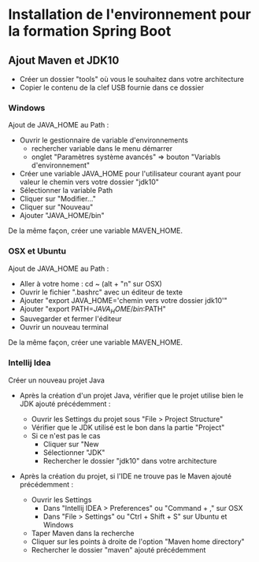 # Installation de l'environnement pour la formation Spring Boot

## Ajout Maven et JDK10

* Créer un dossier "tools" où vous le souhaitez dans votre architecture
* Copier le contenu de la clef USB fournie dans ce dossier

### Windows

Ajout de JAVA_HOME au Path : 
* Ouvrir le gestionnaire de variable d'environnements 
    * rechercher variable dans le menu démarrer
    * onglet "Paramètres système avancés" => bouton "Variabls d'environnement"
* Créer une variable JAVA_HOME pour l'utilisateur courant ayant pour valeur le chemin vers votre dossier "jdk10"
* Sélectionner la variable Path
* Cliquer sur "Modifier..."
* Cliquer sur "Nouveau"
* Ajouter "JAVA_HOME/bin"

De la même façon, créer une variable MAVEN_HOME.

### OSX et Ubuntu

Ajout de JAVA_HOME au Path : 
* Aller à votre home : cd ~ (alt + "n" sur OSX)
* Ouvrir le fichier ".bashrc" avec un éditeur de texte
* Ajouter "export JAVA_HOME='chemin vers votre dossier jdk10'"
* Ajouter "export PATH=$JAVA_HOME/bin:$PATH"
* Sauvegarder et fermer l'éditeur
* Ouvrir un nouveau terminal


De la même façon, créer une variable MAVEN_HOME.

### Intellij Idea

Créer un nouveau projet Java

* Après la création d'un projet Java, vérifier que le projet utilise bien le JDK ajouté précédemment :
    * Ouvrir les Settings du projet sous "File > Project Structure"
    * Vérifier que le JDK utilisé est le bon dans la partie "Project"
    * Si ce n'est pas le cas
        * Cliquer sur "New
        * Sélectionner "JDK"
        * Rechercher le dossier "jdk10" dans votre architecture

* Après la création du projet, si l'IDE ne trouve pas le Maven ajouté précédemment : 
    * Ouvrir les Settings
        * Dans "Intellij IDEA > Preferences" ou "Command + ," sur OSX 
        * Dans "File > Settings" ou "Ctrl + Shift + S" sur Ubuntu et Windows
    * Taper Maven dans la recherche
    * Cliquer sur les points à droite de l'option  "Maven home directory"
    * Rechercher le dossier "maven" ajouté précédemment
    
